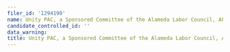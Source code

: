 ```yaml
---
filer_id: '1294190'
name: Unity PAC, a Sponsored Committee of the Alameda Labor Council, AFL-CIO
candidate_controlled_id: ''
data_warning: 
title: Unity PAC, a Sponsored Committee of the Alameda Labor Council, AFL-CIO
---
```

